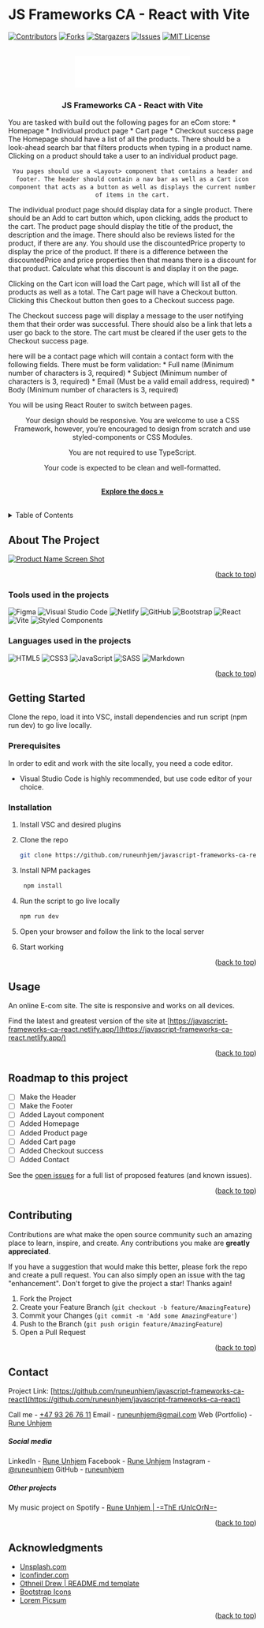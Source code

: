 # JS Frameworks CA - React with Vite

<!-- Improved compatibility of back to top link: See: https://github.com/othneildrew/Best-README-Template/pull/73 -->

<a name="readme-top"></a>

<!--
*** Thanks for checking out the Best-README-Template. If you have a suggestion
*** that would make this better, please fork the repo and create a pull request
*** or simply open an issue with the tag "enhancement".
*** Don't forget to give the project a star!
*** Thanks again! Now go create something AMAZING! :D
-->

<!-- PROJECT SHIELDS -->
<!--
*** I'm using markdown "reference style" links for readability.
*** Reference links are enclosed in brackets [ ] instead of parentheses ( ).
*** See the bottom of this document for the declaration of the reference variables
*** for contributors-url, forks-url, etc. This is an optional, concise syntax you may use.
*** https://www.markdownguide.org/basic-syntax/#reference-style-links
-->

[![Contributors][contributors-shield]][contributors-url]
[![Forks][forks-shield]][forks-url]
[![Stargazers][stars-shield]][stars-url]
[![Issues][issues-shield]][issues-url]
[![MIT License][license-shield]][license-url]

<!-- PROJECT LOGO -->
<br />
<div align="center">
  <a href="https://github.com/runeunhjem/javascript-frameworks-ca-react/">
    <img src="public/header-logo-cgg.svg" alt="CGG Logo">
  </a>

  <h3 align="center">JS Frameworks CA - React with Vite</h3>

  <p align="left">
    You are tasked with build out the following pages for an eCom store:
      * Homepage
      * Individual product page
      * Cart page
      * Checkout success page
    The Homepage should have a list of all the products. There should be a look-ahead search bar that filters products when typing in a product name. Clicking on a product should take a user to an individual product page.

    You pages should use a <Layout> component that contains a header and footer. The header should contain a nav bar as well as a Cart icon component that acts as a button as well as displays the current number of items in the cart.

  </p>

  <p align="left">The individual product page should display data for a single product. There should be an Add to cart button which, upon clicking, adds the product to   the cart. The product page should display the title of the product, the description and the image. There should also be reviews listed for the product, if there are any. You should use the discountedPrice property to display the price of the product. If there is a difference between the discountedPrice and price properties then that means there is a discount for that product. Calculate what this discount is and display it on the page.</p>

  <p align="left">Clicking on the Cart icon will load the Cart page, which will list all of the products as well as a total. The Cart page will have a Checkout button. Clicking this Checkout button then goes to a Checkout success page.</p>

  <p align="left">The Checkout success page will display a message to the user notifying them that their order was successful. There should also be a link that lets a user go back to the store. The cart must be cleared if the user gets to the Checkout success page.</p>

  <p align="left">here will be a contact page which will contain a contact form with the following fields. There must be form validation:
    * Full name (Minimum number of characters is 3, required)
    * Subject (Minimum number of characters is 3, required)
    * Email (Must be a valid email address, required)
    * Body (Minimum number of characters is 3, required)</p>

  <p align="left">You will be using React Router to switch between pages.

Your design should be responsive. You are welcome to use a CSS Framework, however, you’re encouraged to design from scratch and use styled-components or CSS Modules.

You are not required to use TypeScript.

Your code is expected to be clean and well-formatted.</p>
<br />
<a href="https://github.com/runeunhjem/javascript-frameworks-ca-react"><strong>Explore the docs »</strong></a>
<br />
<br />

</div>

<!-- TABLE OF CONTENTS -->
<details>
  <summary>Table of Contents</summary>
  <ol>
    <li>
      <a href="#about-the-project">Screenshot of the Project</a>
      <ul>
        <li><a href="#built-with">Tools used on the projects</a></li>
      </ul>
    </li>
    <li>
      <a href="#getting-started">Getting Started</a>
      <ul>
        <li><a href="#prerequisites">Prerequisites</a></li>
        <li><a href="#installation">Installation</a></li>
      </ul>
    </li>
    <li><a href="#usage">Usage</a></li>
    <li><a href="#roadmap">Roadmap</a></li>
    <li><a href="#contributing">Contributing</a></li>
    <li><a href="#license">License</a></li>
    <li><a href="#contact">Contact</a></li>
    <li><a href="#acknowledgments">Acknowledgments</a></li>
  </ol>
</details>

<!-- ABOUT THE PROJECT -->

## About The Project

[![Product Name Screen Shot][product-screenshot]](https://javascript-frameworks-ca-react.netlify.app/)

<p align="right">(<a href="#readme-top">back to top</a>)</p>

### Tools used in the projects

![Figma](https://img.shields.io/badge/figma-%23F24E1E.svg?style=for-the-badge&logo=figma&logoColor=white) ![Visual Studio Code](https://img.shields.io/badge/Visual%20Studio%20Code-0078d7.svg?style=for-the-badge&logo=visual-studio-code&logoColor=white) ![Netlify](https://img.shields.io/badge/netlify-%23000000.svg?style=for-the-badge&logo=netlify&logoColor=#00C7B7) ![GitHub](https://img.shields.io/badge/github-%23121011.svg?style=for-the-badge&logo=github&logoColor=white) ![Bootstrap](https://img.shields.io/badge/bootstrap-%23F24E1E.svg?style=for-the-badge&logo=bootstrap&logoColor=white) ![React](https://img.shields.io/badge/react-%2320232a.svg?style=for-the-badge&logo=react&logoColor=%2361DAFB) ![Vite](https://img.shields.io/badge/vite-%23007ACC.svg?style=for-the-badge&logo=vite&logoColor=white) ![Styled Components](https://img.shields.io/badge/styled--components-%23DB7093.svg?style=for-the-badge&logo=styled-components&logoColor=white)

### Languages used in the projects

![HTML5](https://img.shields.io/badge/html5-%23E34F26.svg?style=for-the-badge&logo=html5&logoColor=white) ![CSS3](https://img.shields.io/badge/css3-%231572B6.svg?style=for-the-badge&logo=css3&logoColor=white) ![JavaScript](https://img.shields.io/badge/javascript-%23323330.svg?style=for-the-badge&logo=javascript&logoColor=%23F7DF1E) ![SASS](https://img.shields.io/badge/SASS-hotpink.svg?style=for-the-badge&logo=SASS&logoColor=white) ![Markdown](https://img.shields.io/badge/markdown-%23000000.svg?style=for-the-badge&logo=markdown&logoColor=white)

<p align="right">(<a href="#readme-top">back to top</a>)</p>

<!-- GETTING STARTED -->

## Getting Started

Clone the repo, load it into VSC, install dependencies and run script (npm run dev) to go live locally.

### Prerequisites

In order to edit and work with the site locally, you need a code editor.

- Visual Studio Code is highly recommended, but use code editor of your choice.

### Installation

1. Install VSC and desired plugins
2. Clone the repo
   ```sh
   git clone https://github.com/runeunhjem/javascript-frameworks-ca-react.git
   ```
3. Install NPM packages
   ```sh
    npm install
    ```
4. Run the script to go live locally
    ```sh
    npm run dev
    ```
5. Open your browser and follow the link to the local server

6. Start working

<p align="right">(<a href="#readme-top">back to top</a>)</p>

<!-- USAGE EXAMPLES -->

## Usage

An online E-com site. The site is responsive and works on all devices.

Find the latest and greatest version of the site at [https://javascript-frameworks-ca-react.netlify.app/](https://javascript-frameworks-ca-react.netlify.app/)

<p align="right">(<a href="#readme-top">back to top</a>)</p>

<!-- ROADMAP -->

## Roadmap to this project

- [ ] Make the Header
- [ ] Make the Footer
- [ ] Added Layout component
- [ ] Added Homepage
- [ ] Added Product page
- [ ] Added Cart page
- [ ] Added Checkout success
- [ ] Added Contact

See the [open issues](https://github.com/runeunhjem/javascript-frameworks-ca-react/issues) for a full list of proposed features (and known issues).

<p align="right">(<a href="#readme-top">back to top</a>)</p>

<!-- CONTRIBUTING -->

## Contributing

Contributions are what make the open source community such an amazing place to learn, inspire, and create. Any contributions you make are **greatly appreciated**.

If you have a suggestion that would make this better, please fork the repo and create a pull request. You can also simply open an issue with the tag "enhancement".
Don't forget to give the project a star! Thanks again!

1. Fork the Project
2. Create your Feature Branch (`git checkout -b feature/AmazingFeature`)
3. Commit your Changes (`git commit -m 'Add some AmazingFeature'`)
4. Push to the Branch (`git push origin feature/AmazingFeature`)
5. Open a Pull Request

<p align="right">(<a href="#readme-top">back to top</a>)</p>

<!-- CONTACT -->

## Contact

Project Link: [https://github.com/runeunhjem/javascript-frameworks-ca-react](https://github.com/runeunhjem/javascript-frameworks-ca-react)

Call me - [+47 93 26 76 11](tel:+4793267611)
Email - [runeunhjem@gmail.com](mailto:runeunhjem@gmail.com)
Web (Portfolio) - [Rune Unhjem](https://runeunhjem.com)

##### Social media

LinkedIn - [Rune Unhjem](https://www.linkedin.com/in/runeunhjem/)
Facebook - [Rune Unhjem](https://www.facebook.com/runeunhjem/)
Instagram - [@runeunhjem](https://www.instagram.com/runeunhjem/)
GitHub - [runeunhjem](https://github.com/runeunhjem)

##### Other projects

My music project on Spotify - [Rune Unhjem | -=ThE rUnIcOrN=-](https://open.spotify.com/user/1116127880?si=8e9e9e8f3b5c4e9d)

<p align="right">(<a href="#readme-top">back to top</a>)</p>

<!-- ACKNOWLEDGMENTS -->

## Acknowledgments

- [Unsplash.com](https://unsplash.com/)
- [Iconfinder.com](https://www.iconfinder.com/)
- [Othneil Drew | README.md template](https://github.com/othneildrew)
- [Bootstrap Icons](https://icons.getbootstrap.com/)
- [Lorem Picsum](https://picsum.photos/)

<p align="right">(<a href="#readme-top">back to top</a>)</p>

<!-- MARKDOWN LINKS & IMAGES -->
<!-- https://www.markdownguide.org/basic-syntax/#reference-style-links -->

[contributors-shield]: https://img.shields.io/github/contributors/runeunhjem/javascript-frameworks-ca-react.svg?style=for-the-badge
[contributors-url]: https://github.com/runeunhjem/javascript-frameworks-ca-react/graphs/contributors
[forks-shield]: https://img.shields.io/github/forks/runeunhjem/javascript-frameworks-ca-react.svg?style=for-the-badge
[forks-url]: https://github.com/runeunhjem/javascript-frameworks-ca-react/network/members
[stars-shield]: https://img.shields.io/github/stars/runeunhjem/javascript-frameworks-ca-react.svg?style=for-the-badge
[stars-url]: https://github.com/runeunhjem/javascript-frameworks-ca-react/stargazers
[issues-shield]: https://img.shields.io/github/issues/runeunhjem/javascript-frameworks-ca-react.svg?style=for-the-badge
[issues-url]: https://github.com/runeunhjem/javascript-frameworks-ca-react/issues
[license-shield]: https://img.shields.io/github/license/runeunhjem/javascript-frameworks-ca-react.svg?style=for-the-badge
[license-url]: https://github.com/runeunhjem/javascript-frameworks-ca-react/blob/master/LICENSE.txt
[linkedin-shield]: https://img.shields.io/badge/-LinkedIn-black.svg?style=for-the-badge&logo=linkedin&colorB=555
[linkedin-url]: https://linkedin.com/in/runeunhjem
[product-screenshot]: ./public/javascript-frameworks-ca-react.png

